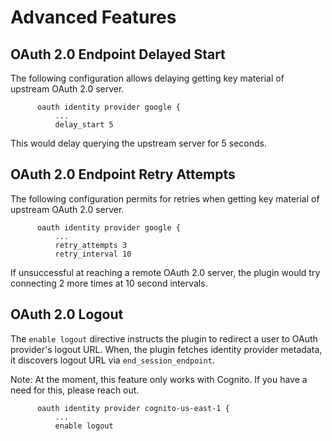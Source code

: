 # Advanced Features

## OAuth 2.0 Endpoint Delayed Start

The following configuration allows delaying getting key material of upstream
OAuth 2.0 server.

```
      oauth identity provider google {
          ...
          delay_start 5
```

This would delay querying the upstream server for 5 seconds.


## OAuth 2.0 Endpoint Retry Attempts

The following configuration permits for retries when getting key material of
upstream OAuth 2.0 server.

```
      oauth identity provider google {
          ...
          retry_attempts 3
          retry_interval 10
```

If unsuccessful at reaching a remote OAuth 2.0 server, the plugin would
try connecting 2 more times at 10 second intervals.

## OAuth 2.0 Logout

The `enable logout` directive instructs the plugin to redirect a user to OAuth provider's
logout URL. When, the plugin fetches identity provider metadata, it discovers logout URL
via `end_session_endpoint`.

Note: At the moment, this feature only works with Cognito. If you have a need for this,
please reach out.

```
      oauth identity provider cognito-us-east-1 {
          ...
          enable logout
```